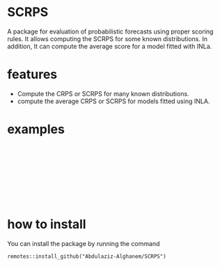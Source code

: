 # SCRPS

A package for evaluation of probabilistic forecasts using proper scoring rules. It allows computing the SCRPS for some known distributions. In addition, It can compute the average score for a model fitted with INLa.



# features 

* Compute the CRPS or SCRPS for many known distributions.
* compute the average CRPS or SCRPS for models fitted using INLA.


# examples 

```










```

# how to install 

You can install the package by running the command 
```
remotes::install_github("Abdulaziz-Alghanem/SCRPS")

```




